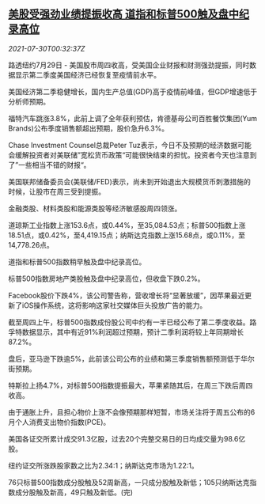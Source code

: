 <!--1627606863000-->
[美股受强劲业绩提振收高 道指和标普500触及盘中纪录高位](https://cn.reuters.com/article/usa-stocks-0729-thur-idCNKBS2F001B)
------

<div><i>2021-07-30T00:32:37Z</i></div><p>路透纽约7月29日 - 美国股市周四收高，受美国企业财报和财测强劲提振，同时数据显示第二季度美国经济已经恢复至疫情前水平。</p><p>美国经济第二季稳健增长，国内生产总值(GDP)高于疫情前峰值，但GDP增速低于分析师预期。</p><p>福特汽车跳涨3.8%，此前上调了全年获利预估，肯德基母公司百胜餐饮集团(Yum Brands)公布季度销售额超出预期，股价急升6.3%。</p><p>Chase Investment Counsel总裁Peter Tuz表示，今日不及预期的经济数据可能会缓解投资者对美联储”宽松货币政策“可能很快结束的担忧。投资者今天也注意到了”一些相当不错的财报“。</p><p>美国联邦储备委员会(美联储/FED)表示，尚未到开始退出大规模货币刺激措施的时候，让股市在周三受到提振。</p><p>金融类股、材料类股和能源类股等经济敏感股周四领涨。</p><p>道琼斯工业指数上涨153.6点，或0.44%，至35,084.53点；标普500指数上涨18.51点，或0.42%，至4,419.15点；纳斯达克指数上涨15.68点，或0.11%，至14,778.26点。</p><p>道指和标普500指数稍早触及盘中纪录高位。</p><p>标普500指数房地产类股触及盘中纪录高位，但收盘下跌0.2%。</p><p>Facebook股价下跌4%，该公司警告称，营收增长将“显著放缓”，因苹果最近更新了iOS操作系统，这将影响这家社交媒体巨头投放广告的能力。</p><p>截至周四上午，标普500指数成份股公司中约有一半已经公布了第二季度收益。路孚特数据显示，其中有近91%利润超过预期，预计二季利润将较上年同期增长87.2%。</p><p>盘后，亚马逊下跌逾5%，此前该公司公布的业绩和第三季度销售额预测低于华尔街预期。</p><p>特斯拉上扬4.7%，对标普500指数提振最大，苹果紧随其后，在周三下跌后周四收高。</p><p>由于通胀上升，且担心物价上涨不会像预期那样短暂，市场关注将于周五公布的6月个人消费支出物价指数(PCE)。</p><p>美国各证交所累计成交91.3亿股，过去20个完整交易日的日均成交量为98.6亿股。</p><p>纽约证交所涨跌股家数之比为2.34:1；纳斯达克市场为1.22:1。</p><p>76只标普500指数成分股触及52周新高，一只成分股触及新低；105只纳斯达克指数成分股触及新高，49只触及新低。(完)</p>
